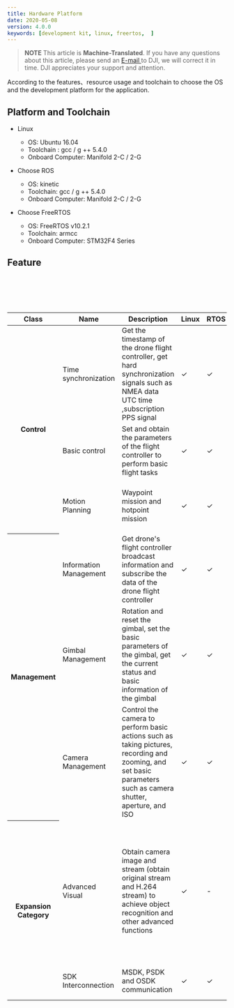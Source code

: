 ```yaml
---
title: Hardware Platform
date: 2020-05-08
version: 4.0.0
keywords: [development kit, linux, freertos,  ]
---
```

> **NOTE** This article is **Machine-Translated**. If you have any questions about this article, please send an <a href="mailto:dev@dji.com">E-mail </a>to DJI, we will correct it in time. DJI appreciates your support and attention.

According to the features、resource usage and toolchain to choose the OS and the development platform for the application.

## Platform and Toolchain
* Linux
   * OS: Ubuntu 16.04
   * Toolchain : gcc / g ++ 5.4.0
   * Onboard Computer: Manifold 2-C / 2-G

* Choose ROS
   * OS: kinetic
   * Toolchain: gcc / g ++ 5.4.0
   * Onboard Computer: Manifold 2-C / 2-G

* Choose FreeRTOS
   * OS: FreeRTOS v10.2.1
   * Toolchain: armcc
   * Onboard Computer: STM32F4 Series

## Feature
<div>
<table>
<thead>
   <th> Class </th>
   <th> Name </th>
   <th width=200> Description </th>
   <th> Linux </th>
   <th> RTOS </th>
   <th> ROS </th>
   <th width=120> Drone </th>
   <th> NOTE </th>
</thead>
<tbody>
    <tr>
    <tr>
    <th rowspan="3"> Control </th>
     <td> Time synchronization </td>
     <td> Get the timestamp of the drone flight controller, get hard synchronization signals such as NMEA data UTC time ,subscription PPS signal </td>
     <td> ✓ </td>
     <td> ✓ </td>
     <td> ✓ </td>
     <td> M300 RTK </br> M200 V2 </br> M200 V1 </td>
     <td rowspan="6">-</td>
    </tr>
    <tr>
     <td> Basic control </td>
     <td> Set and obtain the parameters of the flight controller to perform basic flight tasks</td>
     <td> ✓ </td>
     <td> ✓ </td>
     <td> ✓ </td>
     <td> M300 RTK </br> M200 V2 </br> M200 V1 </td>
    </tr>
      <tr>
      <td> Motion Planning </td>
      <td> Waypoint mission and hotpoint mission </td>
      <td> ✓ </td>
      <td> ✓ </td>
      <td> ✓ </td>
      <td> M300 RTK </br> M200 V2 </br> M200 V1 </td>
    </tr>
    <tr>
      <th rowspan="3"> Management </th>
      <td> Information Management </td>
      <td> Get drone's flight controller broadcast information and subscribe the data of the drone flight controller </​​td>
      <td> ✓ </td>
      <td> ✓ </td>
      <td> ✓ </td>
      <td> M300 RTK </br> M200 V2 </br> M200 V1 </td>
    </tr>
    <tr>
     <td> Gimbal Management </td>
     <td> Rotation and reset the gimbal, set the basic parameters of the gimbal, get the current status and basic information of the gimbal </td>
     <td> ✓ </td>
     <td> ✓ </td>
     <td> ✓ </td>
     <td> M300 RTK </br> M200 V2 </br> M200 V1 </td>
    </tr>
    <tr>
     <td> Camera Management </td>
     <td> Control the camera to perform basic actions such as taking pictures, recording and zooming, and set basic parameters such as camera shutter, aperture, and ISO
     <td> ✓ </td>
     <td> ✓ </td>
     <td> ✓ </td>
     <td> M300 RTK </br> M200 V2 </br> </td>
    </tr>
    <tr>
      <th rowspan="3"> Expansion Category </th>
      <td> Advanced Visual </td>
      <td> Obtain camera image and stream (obtain original stream and H.264 stream) to achieve object recognition and other advanced functions </td>
      <td> ✓ </td>
      <td>-</td>
      <td> ✓ </td>
      <td> M300 RTK </br> M200 V2 </br> M200 V1 </td>
      <td> M200 V2 and M200 V1 series drones only support obtaining the original camera stream and H.264 stream </td>
    </tr>
        <tr>
      <td> SDK Interconnection </td>
      <td> MSDK, PSDK and OSDK communication </td>
      <td> ✓ </td>
      <td> ✓ </td>
      <td> will support </td>
      <td> M300 RTK </br> M200 V2 </br> </td>
      <td>-</td>
    </tr>
</tbody>
</table>
</div>